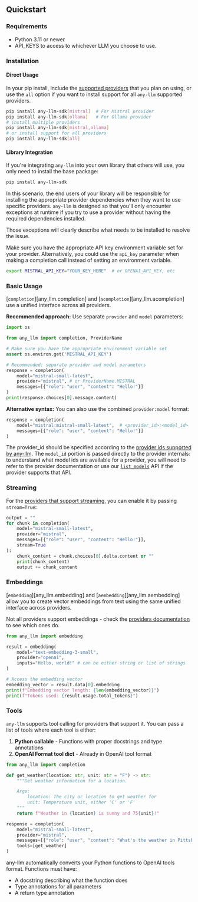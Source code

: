 ## Quickstart

### Requirements

- Python 3.11 or newer
- API_KEYS to access to whichever LLM you choose to use.

### Installation

#### Direct Usage

In your pip install, include the [supported providers](./providers.md) that you plan on using, or use the `all` option if you want to install support for all `any-llm` supported providers.

```bash
pip install any-llm-sdk[mistral]  # For Mistral provider
pip install any-llm-sdk[ollama]   # For Ollama provider
# install multiple providers
pip install any-llm-sdk[mistral,ollama]
# or install support for all providers
pip install any-llm-sdk[all]
```

#### Library Integration

If you're integrating `any-llm` into your own library that others will use, you only need to install the base package:

```bash
pip install any-llm-sdk
```

In this scenario, the end users of your library will be responsible for installing the appropriate provider dependencies when they want to use specific providers. `any-llm` is designed so that you'll only encounter exceptions at runtime if you try to use a provider without having the required dependencies installed.

Those exceptions will clearly describe what needs to be installed to resolve the issue.

Make sure you have the appropriate API key environment variable set for your provider. Alternatively,
you could use the `api_key` parameter when making a completion call instead of setting an environment variable.

```bash
export MISTRAL_API_KEY="YOUR_KEY_HERE"  # or OPENAI_API_KEY, etc
```

### Basic Usage

[`completion`][any_llm.completion] and [`acompletion`][any_llm.acompletion] use a unified interface across all providers.

**Recommended approach:** Use separate `provider` and `model` parameters:

```python
import os

from any_llm import completion, ProviderName

# Make sure you have the appropriate environment variable set
assert os.environ.get('MISTRAL_API_KEY')

# Recommended: separate provider and model parameters
response = completion(
    model="mistral-small-latest",
    provider="mistral", # or ProviderName.MISTRAL
    messages=[{"role": "user", "content": "Hello!"}]
)
print(response.choices[0].message.content)
```

**Alternative syntax:** You can also use the combined `provider:model` format:

```python
response = completion(
    model="mistral:mistral-small-latest",  # <provider_id>:<model_id>
    messages=[{"role": "user", "content": "Hello!"}]
)
```

The provider_id should be specified according to the [provider ids supported by any-llm](./providers.md).
The `model_id` portion is passed directly to the provider internals: to understand what model ids are available for a provider,
you will need to refer to the provider documentation or use our [`list_models`](./api/list_models.md)  API if the provider supports that API.

### Streaming

For the [providers that support streaming](./providers.md), you can enable it by passing `stream=True`:

```python
output = ""
for chunk in completion(
    model="mistral-small-latest",
    provider="mistral",
    messages=[{"role": "user", "content": "Hello!"}],
    stream=True
):
    chunk_content = chunk.choices[0].delta.content or ""
    print(chunk_content)
    output += chunk_content
```

### Embeddings

[`embedding`][any_llm.embedding] and [`aembedding`][any_llm.aembedding] allow you to create vector embeddings from text using the same unified interface across providers.

Not all providers support embeddings - check the [providers documentation](./providers.md) to see which ones do.

```python
from any_llm import embedding

result = embedding(
    model="text-embedding-3-small",
    provider="openai",
    inputs="Hello, world!" # can be either string or list of strings
)

# Access the embedding vector
embedding_vector = result.data[0].embedding
print(f"Embedding vector length: {len(embedding_vector)}")
print(f"Tokens used: {result.usage.total_tokens}")
```

### Tools

`any-llm` supports tool calling for providers that support it. You can pass a list of tools where each tool is either:

1. **Python callable** - Functions with proper docstrings and type annotations
2. **OpenAI Format tool dict** - Already in OpenAI tool format

```python
from any_llm import completion

def get_weather(location: str, unit: str = "F") -> str:
    """Get weather information for a location.

    Args:
        location: The city or location to get weather for
        unit: Temperature unit, either 'C' or 'F'
    """
    return f"Weather in {location} is sunny and 75{unit}!"

response = completion(
    model="mistral-small-latest",
    provider="mistral",
    messages=[{"role": "user", "content": "What's the weather in Pittsburgh PA?"}],
    tools=[get_weather]
)
```

any-llm automatically converts your Python functions to OpenAI tools format. Functions must have:
- A docstring describing what the function does
- Type annotations for all parameters
- A return type annotation
